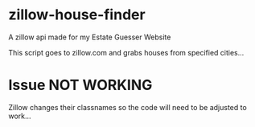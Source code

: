 # zillow-house-finder
A zillow api made for my Estate Guesser Website

This script goes to zillow.com and grabs houses from specified cities...

# Issue NOT WORKING
Zillow changes their classnames so the code will need to be adjusted to work...
